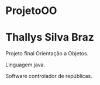 # ProjetoOO


# Thallys Silva Braz

<p>Projeto final Orientação a Objetos.</p>
<p>Linguagem java.</p>
<p>Software controlador de repúblicas.</p>